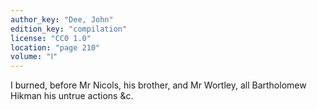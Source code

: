 ```yaml
---
author_key: "Dee, John"
edition_key: "compilation"
license: "CC0 1.0"
location: "page 210"
volume: "Ⅰ"
---
```

I burned, before Mr Nicols, his brother, and Mr Wortley, all Bartholomew Hikman
his untrue actions &c.
